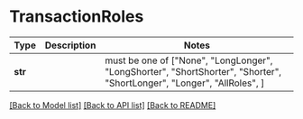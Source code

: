 # TransactionRoles

Type | Description | Notes
------------- | ------------- | -------------
**str** |  |  must be one of ["None", "LongLonger", "LongShorter", "ShortShorter", "Shorter", "ShortLonger", "Longer", "AllRoles", ]

[[Back to Model list]](../README.md#documentation-for-models) [[Back to API list]](../README.md#documentation-for-api-endpoints) [[Back to README]](../README.md)

